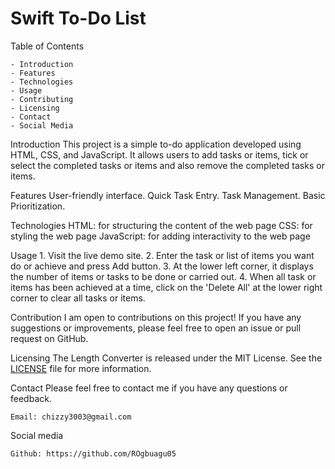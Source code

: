 # Swift To-Do List

Table of Contents

    - Introduction
    - Features
    - Technologies
    - Usage
    - Contributing
    - Licensing
    - Contact
    - Social Media

Introduction
    This project is a simple to-do application developed using HTML, CSS, and JavaScript. It allows users to add tasks or items, tick or select the completed tasks or items and also remove the completed tasks or items.

Features
    User-friendly interface.
    Quick Task Entry.
    Task Management.
    Basic Prioritization.

Technologies
    HTML: for structuring the content of the web page
    CSS: for styling the web page
    JavaScript: for adding interactivity to the web page

Usage
    1. Visit the live demo site.
    2. Enter the task or list of items you want do or achieve and press Add button.
    3. At the lower left corner, it displays the number of items or tasks to be done or carried out.
    4. When all task or items has been achieved at a time, click on the 'Delete All' at the lower right corner to clear all tasks or items.

Contribution
    I am open to contributions on this project! If you have any suggestions or improvements, please feel free to open an issue or pull request on GitHub.

Licensing
    The Length Converter is released under the MIT License. See the [LICENSE](LICENSE) file for more information.

Contact
Please feel free to contact me if you have any questions or feedback.

    Email: chizzy3003@gmail.com

Social media

    Github: https://github.com/ROgbuagu05
